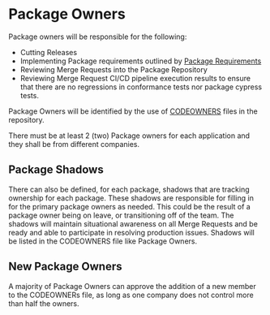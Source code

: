 # Package Owners

Package owners will be responsible for the following:

* Cutting Releases
* Implementing Package requirements outlined by [Package Requirements](PackageRequirements.md)
* Reviewing Merge Requests into the Package Repository
* Reviewing Merge Request CI/CD pipeline execution results to ensure that there are no regressions in conformance tests nor package cypress tests.  

Package Owners will be identified by the use of [CODEOWNERS](https://docs.gitlab.com/ee/user/project/code_owners.html) files in the repository.

There must be at least 2 (two) Package owners for each application and they shall be from different companies.

## Package Shadows

There can also be defined, for each package, shadows that are tracking ownership for each package.  These shadows are responsible for filling in for the primary package
owners as needed.  This could be the result of a package owner being on leave, or transitioning off of the team.  The shadows will maintain situational awareness on all
Merge Requests and be ready and able to participate in resolving production issues.  Shadows will be listed in the CODEOWNERS file like Package Owners.

## New Package Owners

A majority of Package Owners can approve the addition of a new member to the CODEOWNERs file, as long as one company does not control more than half the owners.
